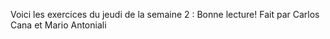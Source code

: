 Voici les exercices du jeudi de la semaine 2 :
Bonne lecture!
Fait par Carlos Cana et Mario Antoniali
